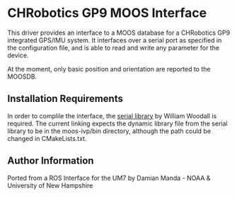 CHRobotics GP9 MOOS Interface
=============================

This driver provides an interface to a MOOS database for a CHRobotics GP9 integrated GPS/IMU system.  It interfaces over a serial port as specified in the configuration file, and is able to read and write any parameter for the device.

At the moment, only basic position and orientation are reported to the MOOSDB.

Installation Requirements
-------------------------
In order to complile the interface, the [serial library](http://wjwwood.io/serial/) by William Woodall is required.  The current linking expects the dynamic library file from the serial library to be in the moos-ivp/bin directory, although the path could be changed in CMakeLists.txt.


Author Information
------------------
Ported from a ROS Interface for the UM7 by Damian Manda - NOAA & University of New Hampshire
